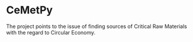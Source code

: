# CeMetPy
The project points to the issue of finding sources of Critical Raw Materials with the regard to Circular Economy.
